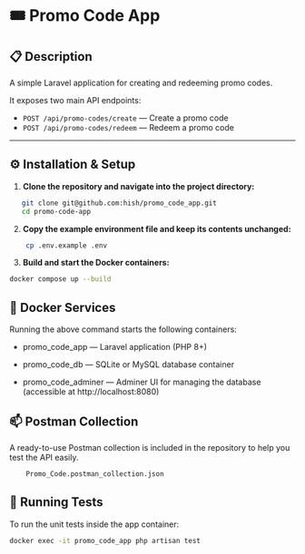 # 🎟️ Promo Code App

## 📋 Description

A simple Laravel application for creating and redeeming promo codes.

It exposes two main API endpoints:

- `POST /api/promo-codes/create` — Create a promo code  
- `POST /api/promo-codes/redeem` — Redeem a promo code

---

## ⚙️ Installation & Setup

1. **Clone the repository and navigate into the project directory:**

```bash
   git clone git@github.com:hish/promo_code_app.git
   cd promo-code-app
```
2. **Copy the example environment file and keep its contents unchanged:**
```bash
    cp .env.example .env
```
3. **Build and start the Docker containers:**
```bash
docker compose up --build
```

## 🐳 Docker Services
Running the above command starts the following containers:

 - promo_code_app — Laravel application (PHP 8+)

 - promo_code_db — SQLite or MySQL database container

 - promo_code_adminer — Adminer UI for managing the database (accessible at http://localhost:8080)

## 📫 Postman Collection ##
A ready-to-use Postman collection is included in the repository to help you test the API easily.
```bash
    Promo_Code.postman_collection.json
```


 ## 🧪 Running Tests
To run the unit tests inside the app container:
 ```bash
 docker exec -it promo_code_app php artisan test
 ```